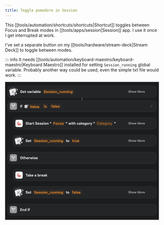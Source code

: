 ```yaml
---
title: Toggle pomodoro in Session
---
```


This [[tools/automation/shortcuts/shortcuts|Shortcut]] toggles between Focus and Break modes in [[tools/apps/session|Session]] app. I use it once I get interrupted at work.

I've set a separate button on my [[tools/hardware/stream-deck|Stream Deck]] to toggle between modes.

::: info
It needs [[tools/automation/keyboard-maestro/keyboard-maestro|Keyboard Maestro]] installed for setting `Session_running` global variable. Probably another way could be used, even the simple txt file would work.
:::

![](/public/toggle-session.png)

